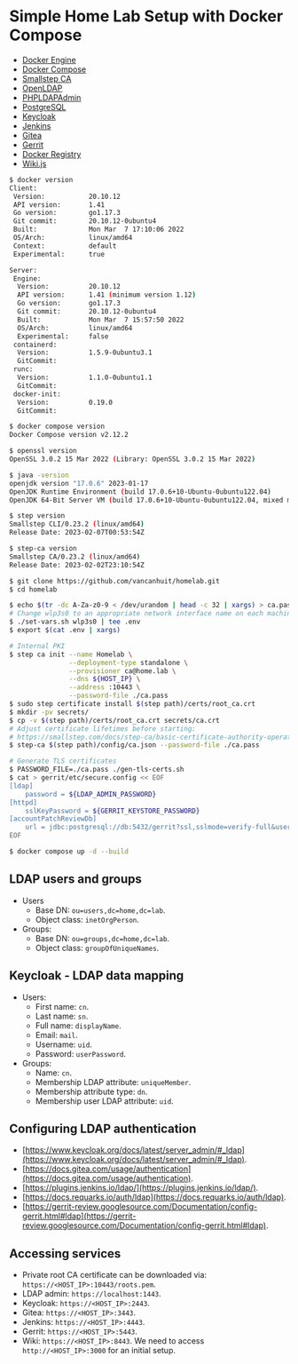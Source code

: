# Simple Home Lab Setup with Docker Compose

- [Docker Engine](https://docs.docker.com/engine/)
- [Docker Compose](https://docs.docker.com/compose/)
- [Smallstep CA](https://smallstep.com/docs/step-ca)
- [OpenLDAP](https://github.com/osixia/docker-openldap)
- [PHPLDAPAdmin](https://github.com/osixia/docker-phpLDAPadmin)
- [PostgreSQL](https://hub.docker.com/_/postgres)
- [Keycloak](https://www.keycloak.org/)
- [Jenkins](https://jenkins.io)
- [Gitea](https://gitea.io)
- [Gerrit](https://www.gerritcodereview.com/)
- [Docker Registry](https://docs.docker.com/registry/deploying/)
- [Wiki.js](https://js.wiki/)

```sh
$ docker version
Client:
 Version:           20.10.12
 API version:       1.41
 Go version:        go1.17.3
 Git commit:        20.10.12-0ubuntu4
 Built:             Mon Mar  7 17:10:06 2022
 OS/Arch:           linux/amd64
 Context:           default
 Experimental:      true

Server:
 Engine:
  Version:          20.10.12
  API version:      1.41 (minimum version 1.12)
  Go version:       go1.17.3
  Git commit:       20.10.12-0ubuntu4
  Built:            Mon Mar  7 15:57:50 2022
  OS/Arch:          linux/amd64
  Experimental:     false
 containerd:
  Version:          1.5.9-0ubuntu3.1
  GitCommit:
 runc:
  Version:          1.1.0-0ubuntu1.1
  GitCommit:
 docker-init:
  Version:          0.19.0
  GitCommit:

$ docker compose version
Docker Compose version v2.12.2

$ openssl version
OpenSSL 3.0.2 15 Mar 2022 (Library: OpenSSL 3.0.2 15 Mar 2022)

$ java -version
openjdk version "17.0.6" 2023-01-17
OpenJDK Runtime Environment (build 17.0.6+10-Ubuntu-0ubuntu122.04)
OpenJDK 64-Bit Server VM (build 17.0.6+10-Ubuntu-0ubuntu122.04, mixed mode, sharing)

$ step version
Smallstep CLI/0.23.2 (linux/amd64)
Release Date: 2023-02-07T00:53:54Z

$ step-ca version
Smallstep CA/0.23.2 (linux/amd64)
Release Date: 2023-02-02T23:10:54Z
```

```sh
$ git clone https://github.com/vancanhuit/homelab.git
$ cd homelab

$ echo $(tr -dc A-Za-z0-9 < /dev/urandom | head -c 32 | xargs) > ca.pass
# Change wlp3s0 to an appropriate network interface name on each machine
$ ./set-vars.sh wlp3s0 | tee .env
$ export $(cat .env | xargs)

# Internal PKI
$ step ca init --name Homelab \
               --deployment-type standalone \
               --provisioner ca@home.lab \
               --dns ${HOST_IP} \
               --address :10443 \
               --password-file ./ca.pass
$ sudo step certificate install $(step path)/certs/root_ca.crt
$ mkdir -pv secrets/
$ cp -v $(step path)/certs/root_ca.crt secrets/ca.crt
# Adjust certificate lifetimes before starting:
# https://smallstep.com/docs/step-ca/basic-certificate-authority-operations/#adjust-certificate-lifetimes
$ step-ca $(step path)/config/ca.json --password-file ./ca.pass

# Generate TLS certificates
$ PASSWORD_FILE=./ca.pass ./gen-tls-certs.sh
$ cat > gerrit/etc/secure.config << EOF
[ldap]
    password = ${LDAP_ADMIN_PASSWORD}
[httpd]
    sslKeyPassword = ${GERRIT_KEYSTORE_PASSWORD}
[accountPatchReviewDb]
    url = jdbc:postgresql://db:5432/gerrit?ssl,sslmode=verify-full&user=${POSTGRES_USER}&password=${POSTGRES_PASSWORD}
EOF
```

```sh
$ docker compose up -d --build
```

## LDAP users and groups

* Users
    * Base DN: `ou=users,dc=home,dc=lab`.
    * Object class: `inetOrgPerson`.
* Groups:
    * Base DN: `ou=groups,dc=home,dc=lab`.
    * Object class: `groupOfUniqueNames`.

## Keycloak - LDAP data mapping

* Users:
    * First name: `cn`.
    * Last name: `sn`.
    * Full name: `displayName`.
    * Email: `mail`.
    * Username: `uid`.
    * Password: `userPassword`.
* Groups:
    * Name: `cn`.
    * Membership LDAP attribute: `uniqueMember`.
    * Membership attribute type: `dn`.
    * Membership user LDAP attribute: `uid`.

## Configuring LDAP authentication

* [https://www.keycloak.org/docs/latest/server_admin/#_ldap](https://www.keycloak.org/docs/latest/server_admin/#_ldap).
* [https://docs.gitea.com/usage/authentication](https://docs.gitea.com/usage/authentication).
* [https://plugins.jenkins.io/ldap/](https://plugins.jenkins.io/ldap/).
* [https://docs.requarks.io/auth/ldap](https://docs.requarks.io/auth/ldap).
* [https://gerrit-review.googlesource.com/Documentation/config-gerrit.html#ldap](https://gerrit-review.googlesource.com/Documentation/config-gerrit.html#ldap).

## Accessing services

* Private root CA certificate can be downloaded via: `https://<HOST_IP>:10443/roots.pem`.
* LDAP admin: `https://localhost:1443`.
* Keycloak: `https://<HOST_IP>:2443`.
* Gitea: `https://<HOST_IP>:3443`.
* Jenkins: `https://<HOST_IP>:4443`.
* Gerrit: `https://<HOST_IP>:5443`.
* Wiki: `https://<HOST_IP>:8443`. We need to access `http://<HOST_IP>:3000` for an initial setup.